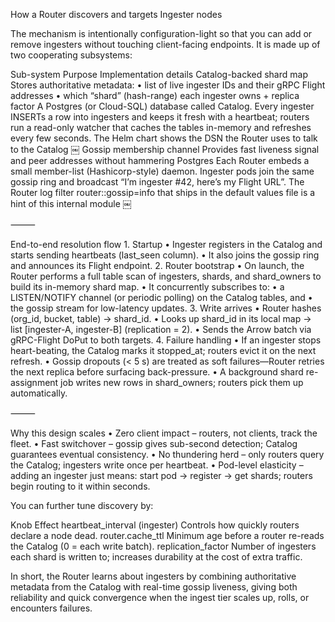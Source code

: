 How a Router discovers and targets Ingester nodes

The mechanism is intentionally configuration-light so that you can add or remove ingesters without touching client-facing endpoints.
It is made up of two cooperating subsystems:

Sub-system	Purpose	Implementation details
Catalog-backed shard map	Stores authoritative metadata:  • list of live ingester IDs and their gRPC Flight addresses  • which “shard” (hash-range) each ingester owns + replica factor	A Postgres (or Cloud-SQL) database called Catalog.  Every ingester INSERTs a row into ingesters and keeps it fresh with a heartbeat; routers run a read-only watcher that caches the tables in-memory and refreshes every few seconds.  The Helm chart shows the DSN the Router uses to talk to the Catalog  ￼
Gossip membership channel	Provides fast liveness signal and peer addresses without hammering Postgres	Each Router embeds a small member-list (Hashicorp-style) daemon.  Ingester pods join the same gossip ring and broadcast “I’m ingester #42, here’s my Flight URL”.  The Router log filter router::gossip=info that ships in the default values file is a hint of this internal module  ￼



⸻

End-to-end resolution flow
	1.	Startup
	•	Ingester registers in the Catalog and starts sending heartbeats (last_seen column).
	•	It also joins the gossip ring and announces its Flight endpoint.
	2.	Router bootstrap
	•	On launch, the Router performs a full table scan of ingesters, shards, and shard_owners to build its in-memory shard map.
	•	It concurrently subscribes to:
	•	a LISTEN/NOTIFY channel (or periodic polling) on the Catalog tables, and
	•	the gossip stream for low-latency updates.
	3.	Write arrives
	•	Router hashes (org_id, bucket, table) → shard_id.
	•	Looks up shard_id in its local map → list [ingester-A, ingester-B] (replication = 2).
	•	Sends the Arrow batch via gRPC-Flight DoPut to both targets.
	4.	Failure handling
	•	If an ingester stops heart-beating, the Catalog marks it stopped_at; routers evict it on the next refresh.
	•	Gossip dropouts (< 5 s) are treated as soft failures—Router retries the next replica before surfacing back-pressure.
	•	A background shard re-assignment job writes new rows in shard_owners; routers pick them up automatically.

⸻

Why this design scales
	•	Zero client impact – routers, not clients, track the fleet.
	•	Fast switchover – gossip gives sub-second detection; Catalog guarantees eventual consistency.
	•	No thundering herd – only routers query the Catalog; ingesters write once per heartbeat.
	•	Pod-level elasticity – adding an ingester just means: start pod → register → get shards; routers begin routing to it within seconds.

You can further tune discovery by:

Knob	Effect
heartbeat_interval (ingester)	Controls how quickly routers declare a node dead.
router.cache_ttl	Minimum age before a router re-reads the Catalog (0 = each write batch).
replication_factor	Number of ingesters each shard is written to; increases durability at the cost of extra traffic.

In short, the Router learns about ingesters by combining authoritative metadata from the Catalog with real-time gossip liveness, giving both reliability and quick convergence when the ingest tier scales up, rolls, or encounters failures.

